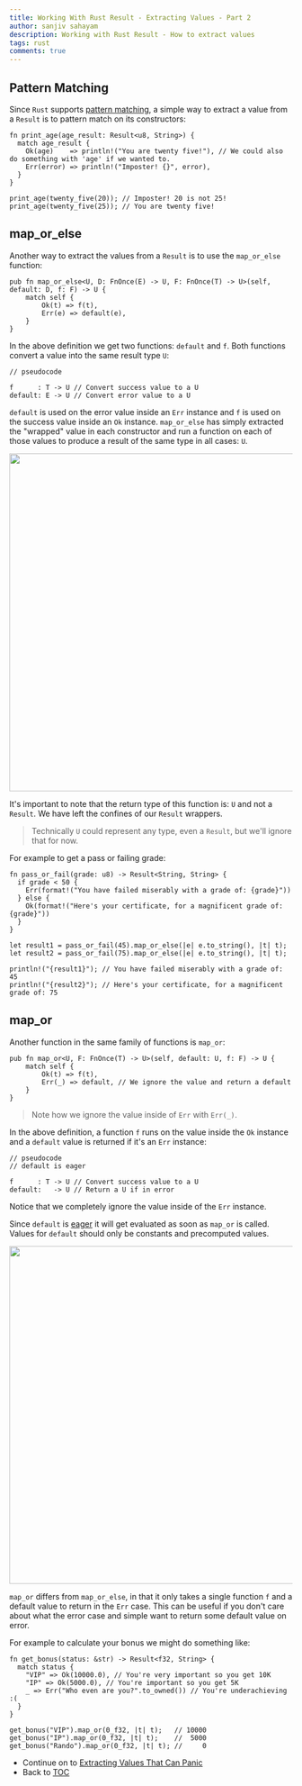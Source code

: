 ```yaml
---
title: Working With Rust Result - Extracting Values - Part 2
author: sanjiv sahayam
description: Working with Rust Result - How to extract values
tags: rust
comments: true
---
```



## Pattern Matching

Since `Rust` supports [pattern matching](https://doc.rust-lang.org/book/ch18-03-pattern-syntax.html), a simple way to extract a value from a `Result` is to pattern match on its constructors:

```{.rust .scrollx}
fn print_age(age_result: Result<u8, String>) {
  match age_result {
    Ok(age)    => println!("You are twenty five!"), // We could also do something with 'age' if we wanted to.
    Err(error) => println!("Imposter! {}", error),
  }
}

print_age(twenty_five(20)); // Imposter! 20 is not 25!
print_age(twenty_five(25)); // You are twenty five!
```

## map_or_else

Another way to extract the values from a `Result` is to use the `map_or_else` function:

```{.rust .scrollx}
pub fn map_or_else<U, D: FnOnce(E) -> U, F: FnOnce(T) -> U>(self, default: D, f: F) -> U {
    match self {
        Ok(t) => f(t),
        Err(e) => default(e),
    }
}
```

In the above definition we get two functions: `default` and `f`. Both functions convert a value into the same result type `U`:

```{.rust .scrollx}
// pseudocode

f      : T -> U // Convert success value to a U
default: E -> U // Convert error value to a U
```

 `default` is used on the error value inside an `Err` instance and `f` is used on the success value inside an `Ok` instance. `map_or_else` has simply extracted the "wrapped" value in each constructor and run a function on each of those values to produce a result of the same type in all cases: `U`.

<img src="/images/2024-01-24-working-with-rust-result/map-or-else.png" width="600" />


 It's important to note that the return type of this function is: `U` and not a `Result`. We have left the confines of our `Result` wrappers.

 > Technically `U` could represent any type, even a `Result`, but we'll ignore that for now.

For example to get a pass or failing grade:

```{.rust .scrollx}
fn pass_or_fail(grade: u8) -> Result<String, String> {
  if grade < 50 {
    Err(format!("You have failed miserably with a grade of: {grade}"))
  } else {
    Ok(format!("Here's your certificate, for a magnificent grade of: {grade}"))
  }
}

let result1 = pass_or_fail(45).map_or_else(|e| e.to_string(), |t| t);
let result2 = pass_or_fail(75).map_or_else(|e| e.to_string(), |t| t);

println!("{result1}"); // You have failed miserably with a grade of: 45
println!("{result2}"); // Here's your certificate, for a magnificent grade of: 75
```

## map_or

Another function in the same family of functions is `map_or`:

```{.rust .scrollx}
pub fn map_or<U, F: FnOnce(T) -> U>(self, default: U, f: F) -> U {
    match self {
        Ok(t) => f(t),
        Err(_) => default, // We ignore the value and return a default
    }
}
```

> Note how we ignore the value inside of `Err` with `Err(_)`.

In the above definition, a function `f` runs on the value inside the `Ok` instance and a `default` value is returned if it's an `Err` instance:

```{.rust .scrollx}
// pseudocode
// default is eager

f      : T -> U // Convert success value to a U
default:   -> U // Return a U if in error
```

Notice that we completely ignore the value inside of the `Err` instance.

Since `default` is [eager](2024-01-24-working-with-rust-result-part-13.html#eager-vs-laziness) it will get evaluated as soon as `map_or` is called. Values for `default` should only be constants and precomputed values.

<img src="/images/2024-01-24-working-with-rust-result/map-or.png" width="600" />

`map_or` differs from `map_or_else`, in that it only takes a single function `f` and a default value to return in the `Err` case. This can be useful if you don't care about what the error case  and simple want to return some default value on error.

For example to calculate your bonus we might do something like:

```{.rust .scrollx}
fn get_bonus(status: &str) -> Result<f32, String> {
  match status {
    "VIP" => Ok(10000.0), // You're very important so you get 10K
    "IP" => Ok(5000.0), // You're important so you get 5K
    _ => Err("Who even are you?".to_owned()) // You're underachieving :(
  }
}

get_bonus("VIP").map_or(0_f32, |t| t);   // 10000
get_bonus("IP").map_or(0_f32, |t| t);    //  5000
get_bonus("Rando").map_or(0_f32, |t| t); //     0
```

- Continue on to [Extracting Values That Can Panic](2024-01-24-working-with-rust-result-part-3.html)
- Back to [TOC](2024-01-24-working-with-rust-result.html)
